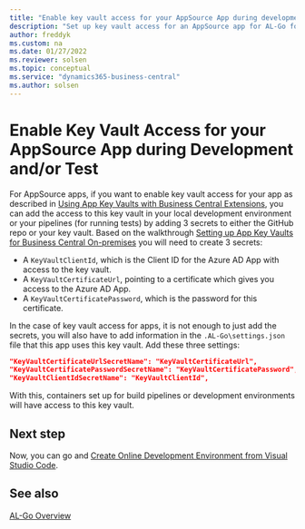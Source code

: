 ```yaml
---
title: "Enable key vault access for your AppSource App during development and/or test"
description: "Set up key vault access for an AppSource app for AL-Go for Business Central."
author: freddyk
ms.custom: na
ms.date: 01/27/2022
ms.reviewer: solsen
ms.topic: conceptual
ms.service: "dynamics365-business-central"
ms.author: solsen
---
```


# Enable Key Vault Access for your AppSource App during Development and/or Test

For AppSource apps, if you want to enable key vault access for your app as described in [Using App Key Vaults with Business Central Extensions](../developer/devenv-app-key-vault-overview.md), you can add the access to this key vault in your local development environment or your pipelines (for running tests) by adding 3 secrets to either the GitHub repo or your key vault. Based on the walkthrough [Setting up App Key Vaults for Business Central On-premises](../administration/setup-app-key-vault-onprem.md) you will need to create 3 secrets:

- A `KeyVaultClientId`, which is the Client ID for the Azure AD App with access to the key vault.
- A `KeyVaultCertificateUrl`, pointing to a certificate which gives you access to the Azure AD App.
- A `KeyVaultCertificatePassword`, which is the password for this certificate.

In the case of key vault access for apps, it is not enough to just add the secrets, you will also have to add information in the `.AL-Go\settings.json` file that this app uses this key vault. Add these three settings:

```json
"KeyVaultCertificateUrlSecretName": "KeyVaultCertificateUrl",
"KeyVaultCertificatePasswordSecretName": "KeyVaultCertificatePassword",
"KeyVaultClientIdSecretName": "KeyVaultClientId",
```

With this, containers set up for build pipelines or development environments will have access to this key vault.

## Next step

Now, you can go and [Create Online Development Environment from Visual Studio Code](algo-create-online-dev-env-vscode.md).

## See also

[AL-Go Overview](algo-overview.md)  